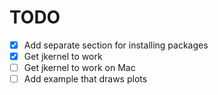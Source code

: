 # TODO

- [x] Add separate section for installing packages
- [x] Get jkernel to work
- [ ] Get jkernel to work on Mac
- [ ] Add example that draws plots
